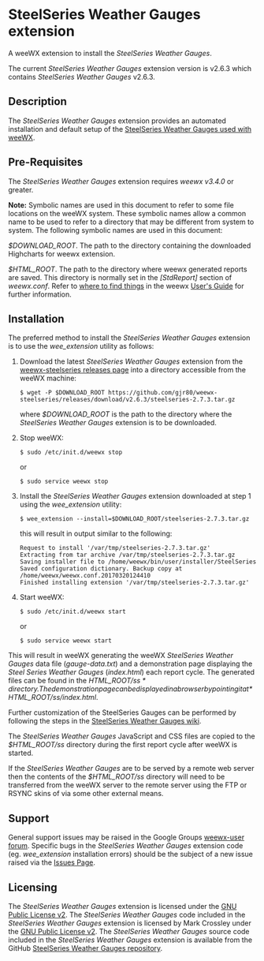 # SteelSeries Weather Gauges extension #

A weeWX extension to install the *SteelSeries Weather Gauges*.

The current *SteelSeries Weather Gauges* extension version is v2.6.3 which contains *SteelSeries Weather Gauges* v2.6.3.

## Description ##

The *SteelSeries Weather Gauges* extension provides an automated installation and default setup of the [SteelSeries Weather Gauges used with weeWX](https://github.com/mcrossley/SteelSeries-Weather-Gauges/tree/master/weather_server/WeeWX).

## Pre-Requisites ##

The *SteelSeries Weather Gauges* extension requires *weewx v3.4.0* or greater.

**Note:** Symbolic names are used in this document to refer to some file locations on the weeWX system. These symbolic names allow a common name to be used to refer to a directory that may be different from system to system. The following symbolic names are used in this document:

*$DOWNLOAD_ROOT*. The path to the directory containing the downloaded Highcharts for weewx extension.

*$HTML_ROOT*. The path to the directory where weewx generated reports are saved. This directory is normally set in the *[StdReport]* section of *weewx.conf*. Refer to [where to find things](http://weewx.com/docs/usersguide.htm#Where_to_find_things) in the weewx [User's Guide](http://weewx.com/docs/usersguide.htm) for further information.

## Installation ##

The preferred method to install the *SteelSeries Weather Gauges* extension is to use the *wee\_extension* utility as follows:

1.  Download the latest *SteelSeries Weather Gauges* extension from the [weewx-steelseries releases page](https://github.com/gjr80/weewx-steelseries/releases) into a directory accessible from the weeWX machine:

        $ wget -P $DOWNLOAD_ROOT https://github.com/gjr80/weewx-steelseries/releases/download/v2.6.3/steelseries-2.7.3.tar.gz

    where *$DOWNLOAD_ROOT* is the path to the directory where the *SteelSeries Weather Gauges* extension is to be downloaded.

2.  Stop weeWX:

        $ sudo /etc/init.d/weewx stop

    or

        $ sudo service weewx stop

3.  Install the *SteelSeries Weather Gauges* extension downloaded at step 1 using the *wee\_extension* utility:

        $ wee_extension --install=$DOWNLOAD_ROOT/steelseries-2.7.3.tar.gz

    this will result in output similar to the following:

        Request to install '/var/tmp/steelseries-2.7.3.tar.gz'
        Extracting from tar archive /var/tmp/steelseries-2.7.3.tar.gz
        Saving installer file to /home/weewx/bin/user/installer/SteelSeries
        Saved configuration dictionary. Backup copy at /home/weewx/weewx.conf.20170320124410
        Finished installing extension '/var/tmp/steelseries-2.7.3.tar.gz'

4.  Start weeWX:

        $ sudo /etc/init.d/weewx start

    or

        $ sudo service weewx start

This will result in weeWX generating the weeWX *SteelSeries Weather Gauges* data file (*gauge-data.txt*) and a demonstration page displaying the *Steel Series Weather Gauges* (*index.html*) each report cycle. The generated files can be found in the *$HTML\_ROOT/ss* directory. The demonstration page can be displayed in a browser by pointing it at *$HTML\_ROOT/ss/index.html*.

Further customization of the SteelSeries Gauges can be performed by following the steps in the [SteelSeries Weather Gauges wiki](<https://github.com/gjr80/weewx-steelseries/wiki>).

The *SteelSeries Weather Gauges* JavaScript and CSS files are copied to the *$HTML\_ROOT/ss* directory during the first report cycle after weeWX is started.

If the *SteelSeries Weather Gauges* are to be served by a remote web server then the contents of the *$HTML\_ROOT/ss* directory will need to be transferred from the weeWX server to the remote server using the FTP or RSYNC skins of via some other external means.

## Support ###

General support issues may be raised in the Google Groups [weewx-user forum](https://groups.google.com/group/weewx-user "Google Groups weewx-user forum"). Specific bugs in the *SteelSeries Weather Gauges* extension code (eg. *wee\_extension* installation errors) should be the subject of a new issue raised via the [Issues Page](https://github.com/gjr80/weewx-steelseries/issues "SteelSeries Weather Gauges extension Issues").
 
## Licensing ##

The *SteelSeries Weather Gauges* extension is licensed under the [GNU Public License v2](https://github.com/gjr80/weewx-steelseries/blob/master/LICENSE "SteelSeries Weather Gauges extension License"). The *SteelSeries Weather Gauges* code included in the *SteelSeries Weather Gauges* extension is licensed by Mark Crossley under the [GNU Public License v2](https://github.com/mcrossley/SteelSeries-Weather-Gauges/blob/master/LICENSE "SteelSeries Weather Gauges License"). The *SteelSeries Weather Gauges* source code included in the *SteelSeries Weather Gauges* extension is available from the GitHub [SteelSeries Weather Gauges repository](https://github.com/mcrossley/SteelSeries-Weather-Gauges).
